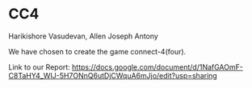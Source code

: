 # CC4
Harikishore Vasudevan, Allen Joseph Antony

We have chosen to create the game connect-4(four).

Link to our Report: https://docs.google.com/document/d/1NafGAOmF-C8TaHY4_WIJ-5H7ONnQ6utDjCWquA6mJjo/edit?usp=sharing
